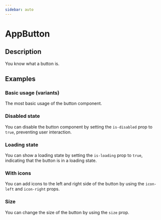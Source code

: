 ```yaml
---
sidebar: auto
---
```


# AppButton

## Description

You know what a button is.

## Examples

### Basic usage (variants)
The most basic usage of the button component.

<ComponentPreview name="app-button/simple" />

### Disabled state
You can disable the button component by setting the `is-disabled` prop to `true`, preventing user interaction.

<ComponentPreview name="app-button/disabled" />

### Loading state
You can show a loading state by setting the `is-loading` prop to `true`, indicating that the button is in a loading state.

<ComponentPreview name="app-button/loading" />

### With icons
You can add icons to the left and right side of the button by using the `icon-left` and `icon-right` props.

<ComponentPreview name="app-button/with-icons" />

### Size
You can change the size of the button by using the `size` prop.

<ComponentPreview name="app-button/size" />

<!-- @include: ./app-button-meta.md -->